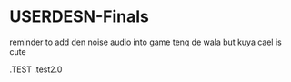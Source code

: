 # USERDESN-Finals

reminder to add den noise audio into game tenq
de wala but kuya cael is cute

.TEST
.test2.0
